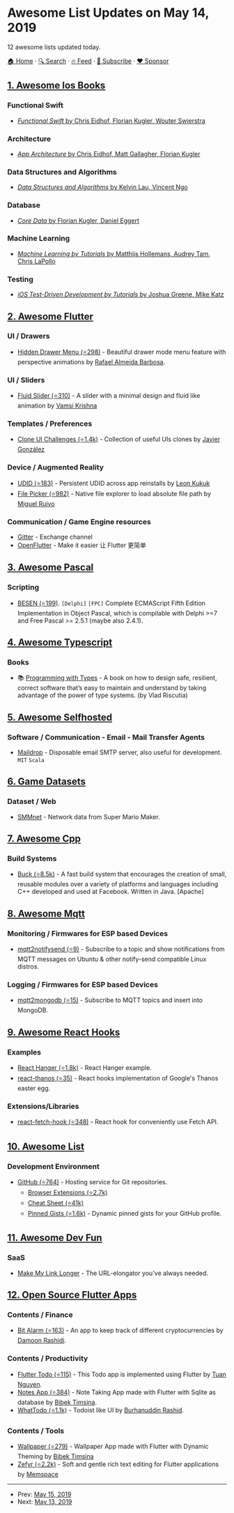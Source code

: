 # Awesome List Updates on May 14, 2019

12 awesome lists updated today.

[🏠 Home](/README.md) · [🔍 Search](https://www.trackawesomelist.com/search/) · [🔥 Feed](https://www.trackawesomelist.com/rss.xml) · [📮 Subscribe](https://trackawesomelist.us17.list-manage.com/subscribe?u=d2f0117aa829c83a63ec63c2f&id=36a103854c) · [❤️  Sponsor](https://github.com/sponsors/theowenyoung)



## [1. Awesome Ios Books](/content/bystritskiy/awesome-ios-books/README.md)

### Functional Swift

*   [*Functional Swift* by Chris Eidhof, Florian Kugler, Wouter Swierstra](https://www.objc.io/books/functional-swift)

### Architecture

*   [*App Architecture* by Chris Eidhof, Matt Gallagher, Florian Kugler](https://www.objc.io/books/app-architecture)

### Data Structures and Algorithms

*   [*Data Structures and Algorithms* by Kelvin Lau, Vincent Ngo](https://store.raywenderlich.com/products/data-structures-and-algorithms-in-swift)

### Database

*   [*Core Data* by Florian Kugler, Daniel Eggert](https://www.objc.io/books/core-data/)

### Machine Learning

*   [*Machine Learning by Tutorials* by Matthijs Hollemans, Audrey Tam, Chris LaPollo](https://store.raywenderlich.com/products/machine-learning-by-tutorials)

### Testing

*   [*iOS Test-Driven Development by Tutorials* by Joshua Greene, Mike Katz](https://store.raywenderlich.com/products/ios-test-driven-development)

## [2. Awesome Flutter](/content/Solido/awesome-flutter/README.md)

### UI / Drawers

*   [Hidden Drawer Menu (⭐298)](https://github.com/RafaelBarbosatec/hidden_drawer_menu) <!--stargazers:RafaelBarbosatec/hidden_drawer_menu--> - Beautiful drawer mode menu feature with perspective animations by [Rafael Almeida Barbosa](https://github.com/RafaelBarbosatec).

### UI / Sliders

*   [Fluid Slider (⭐310)](https://github.com/rvamsikrishna/flutter_fluid_slider) <!--stargazers:rvamsikrishna/flutter_fluid_slider--> - A slider with a minimal design and fluid like animation by [Vamsi Krishna](https://github.com/rvamsikrishna)

### Templates / Preferences

*   [Clone UI Challenges (⭐1.4k)](https://github.com/javico2609/flutter-challenges) <!--stargazers:javico2609/flutter-challenges--> - Collection of useful UIs clones by [Javier González](https://github.com/javico2609)

### Device / Augmented Reality

*   [UDID (⭐183)](https://github.com/GigaDroid/flutter_udid) <!--stargazers:GigaDroid/flutter_udid--> - Persistent UDID across app reinstalls by [Leon Kukuk](https://kukuk.me)
*   [File Picker (⭐982)](https://github.com/miguelpruivo/plugins_flutter_file_picker) <!--stargazers:miguelpruivo/plugins_flutter_file_picker--> - Native file explorer to load absolute file path by [Miguel Ruivo](https://github.com/miguelpruivo)

### Communication / Game Engine resources

*   [Gitter](https://gitter.im/flutter/flutter) - Exchange channel
*   [OpenFlutter](https://github.com/OpenFlutter) - Make it easier 让 Flutter 更简单

## [3. Awesome Pascal](/content/Fr0sT-Brutal/awesome-pascal/README.md)

### Scripting

*   [BESEN (⭐199)](https://github.com/BeRo1985/besen). `[Delphi]` `[FPC]` Complete ECMAScript Fifth Edition Implementation in Object Pascal, which is compilable with Delphi >=7 and Free Pascal >= 2.5.1 (maybe also 2.4.1).

## [4. Awesome Typescript](/content/dzharii/awesome-typescript/README.md)

### Books

*   :books: [Programming with Types](https://www.manning.com/books/programming-with-types) - A book on how to design safe, resilient, correct software that’s easy to maintain and understand by taking advantage of the power of type systems. (by Vlad Riscutia)

## [5. Awesome Selfhosted](/content/awesome-selfhosted/awesome-selfhosted/README.md)

### Software / Communication - Email - Mail Transfer Agents

*   [Maildrop](https://gitlab.com/markbeeson/maildrop) - Disposable email SMTP server, also useful for development. `MIT` `Scala`

## [6. Game Datasets](/content/leomaurodesenv/game-datasets/README.md)

### Dataset / Web

*   [SMMnet](https://www.kaggle.com/leomauro/smmnet) - Network data from Super Mario Maker.

## [7. Awesome Cpp](/content/fffaraz/awesome-cpp/README.md)

### Build Systems

*   [Buck (⭐8.5k)](https://github.com/facebook/buck) - A fast build system that encourages the creation of small, reusable modules over a variety of platforms and languages including C++ developed and used at Facebook. Written in Java. \[Apache]

## [8. Awesome Mqtt](/content/hobbyquaker/awesome-mqtt/README.md)

### Monitoring / Firmwares for ESP based Devices

*   [mqtt2notifysend (⭐9)](https://github.com/David-Lor/MQTT2NotifySend) - Subscribe to a topic and show notifications from MQTT messages on Ubuntu & other notify-send compatible Linux distros.

### Logging / Firmwares for ESP based Devices

*   [mqtt2mongodb (⭐15)](https://github.com/David-Lor/MQTT2MongoDB) - Subscribe to MQTT topics and insert into MongoDB.

## [9. Awesome React Hooks](/content/glauberfc/awesome-react-hooks/README.md)

### Examples

*   [React Hanger (⭐1.8k)](https://github.com/kitze/react-hanger) - React Hanger example.
*   [react-thanos (⭐35)](https://github.com/codeshifu/react-thanos) - React hooks implementation of Google's Thanos easter egg.

### Extensions/Libraries

*   [react-fetch-hook (⭐348)](https://github.com/ilyalesik/react-fetch-hook) - React hook for conveniently use Fetch API.

## [10. Awesome List](/content/sindresorhus/awesome/README.md)

### Development Environment

*   [GitHub (⭐764)](https://github.com/phillipadsmith/awesome-github#readme) - Hosting service for Git repositories.
    *   [Browser Extensions (⭐2.7k)](https://github.com/stefanbuck/awesome-browser-extensions-for-github#readme)
    *   [Cheat Sheet (⭐41k)](https://github.com/tiimgreen/github-cheat-sheet#readme)
    *   [Pinned Gists (⭐1.6k)](https://github.com/matchai/awesome-pinned-gists#readme) - Dynamic pinned gists for your GitHub profile.

## [11. Awesome Dev Fun](/content/mislavcimpersak/awesome-dev-fun/README.md)

### SaaS

*   [Make My Link Longer](https://make-my-link-longer.glitch.me/) - The URL-elongator you've always needed.

## [12. Open Source Flutter Apps](/content/tortuvshin/open-source-flutter-apps/README.md)

### Contents / Finance

*   [Bit Alarm (⭐163)](https://github.com/damoonrashidi/bitalarm) - An app to keep track of different cryptocurrencies by [Damoon Rashidi](https://github.com/damoonrashidi).

### Contents / Productivity

*   [Flutter Todo (⭐115)](https://github.com/tuannguyendotme/flutter_todo) - This Todo app is implemented using Flutter by [Tuan Nguyen](https://github.com/tuannguyendotme).
*   [Notes App (⭐384)](https://github.com/bimsina/notes-app) - Note Taking App made with Flutter with Sqlite as database by [Bibek Timsina](https://github.com/bimsina).
*   [WhatTodo (⭐1.1k)](https://github.com/burhanrashid52/WhatTodo) - Todoist like UI by [Burhanuddin Rashid](https://about.me/burhanrashid52).

### Contents / Tools

*   [Wallpaper (⭐279)](https://github.com/bimsina/wallpaper) - Wallpaper App made with Flutter with Dynamic Theming by [Bibek Timsina](https://github.com/bimsina)
*   [Zefyr (⭐2.2k)](https://github.com/memspace/zefyr) - Soft and gentle rich text editing for Flutter applications by [Memspace](https://github.com/memspace)

---

- Prev: [May 15, 2019](/content/2019/05/15/README.md)
- Next: [May 13, 2019](/content/2019/05/13/README.md)